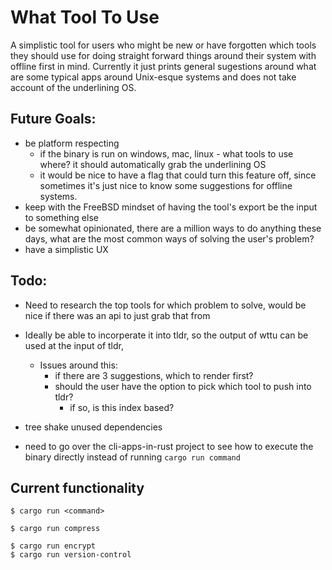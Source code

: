 # What Tool To Use
A simplistic tool for users who might be new or have forgotten which tools they should use for doing straight forward things around their system with offline first in mind. Currently it just prints general sugestions around what are some typical apps around Unix-esque systems and does not take account of the underlining OS. 

## Future Goals:
- be platform respecting
    - if the binary is run on windows, mac, linux -  what tools to use where? it should automatically grab the underlining OS
    - it would be nice to have a flag that could turn this feature off, since sometimes it's just nice to know some suggestions for offline systems.
- keep with the FreeBSD mindset of having the tool's export be the input to something else
- be somewhat opinionated, there are a million ways to do anything these days, what are the most common ways of solving the user's problem?
- have a simplistic UX 


## Todo:
- Need to research the top tools for which problem to solve,
    would be nice if there was an api to just grab that from

- Ideally be able to incorperate it into tldr, so the output of wttu can be used at the input of tldr,
    - Issues around this:
        - if there are 3 suggestions, which to render first? 
        - should the user have the option to pick which tool to push into tldr?
            - if so, is this index based?
        
- tree shake unused dependencies 

- need to go over the cli-apps-in-rust project to see how to execute the binary directly instead of running `cargo run command`


## Current functionality

```
$ cargo run <command>

$ cargo run compress

$ cargo run encrypt
$ cargo run version-control

```
